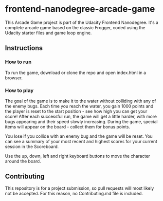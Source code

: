 frontend-nanodegree-arcade-game
===============================

This Arcade Game project is part of the Udacity Frontend Nanodegree. It's a complete arcade game based on the classic Frogger, coded using the Udacity starter files and game loop engine.

## Instructions

### How to run

To run the game, download or clone the repo and open index.html in a browser.

### How to play

The goal of the game is to make it to the water without colliding with any of the enemy bugs. Each time you reach the water, you gain 1000 points and the player is reset to the start position - see how high you can get your score! After each successful run, the game will get a little harder, with more bugs appearing and their speed slowly increasing. During the game, special items will appear on the board - collect them for bonus points.

You lose if you collide with an enemy bug and the game will be reset. You can see a summary of your most recent and highest scores for your current session in the Scoreboard.

Use the up, down, left and right keyboard buttons to move the character around the board.

## Contributing

This repository is for a project submission, so pull requests will most likely not be accepted. For this reason, no Contributing.md file is included.
